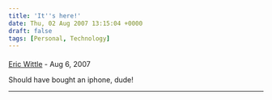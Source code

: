 ```yaml
---
title: 'It''s here!'
date: Thu, 02 Aug 2007 13:15:04 +0000
draft: false
tags: [Personal, Technology]
---
```



#### 
[Eric Wittle]( "ericwjunk@Wittle.net") - <time datetime="2007-08-11 13:00:46">Aug 6, 2007</time>

Should have bought an iphone, dude!
<hr />
